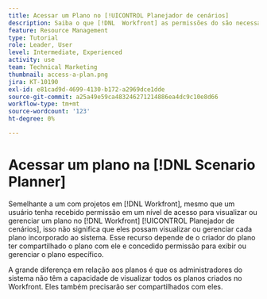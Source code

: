 ```yaml
---
title: Acessar um Plano no [!UICONTROL Planejador de cenários]
description: Saiba o que [!DNL  Workfront] as permissões do são necessárias para que os usuários acessem planos no [!UICONTROL Planejador de cenários].
feature: Resource Management
type: Tutorial
role: Leader, User
level: Intermediate, Experienced
activity: use
team: Technical Marketing
thumbnail: access-a-plan.png
jira: KT-10190
exl-id: e81cad9d-4699-4130-b172-a2969dce1dde
source-git-commit: a25a49e59ca483246271214886ea4dc9c10e8d66
workflow-type: tm+mt
source-wordcount: '123'
ht-degree: 0%

---
```


# Acessar um plano na [!DNL Scenario Planner]

Semelhante a um com projetos em [!DNL Workfront], mesmo que um usuário tenha recebido permissão em um nível de acesso para visualizar ou gerenciar um plano no [!DNL Workfront] [!UICONTROL Planejador de cenários], isso não significa que eles possam visualizar ou gerenciar cada plano incorporado ao sistema. Esse recurso depende de o criador do plano ter compartilhado o plano com ele e concedido permissão para exibir ou gerenciar o plano específico.

A grande diferença em relação aos planos é que os administradores do sistema não têm a capacidade de visualizar todos os planos criados no Workfront. Eles também precisarão ser compartilhados com eles.
